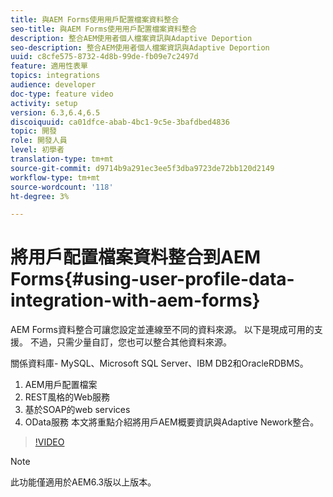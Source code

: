 ```yaml
---
title: 與AEM Forms使用用戶配置檔案資料整合
seo-title: 與AEM Forms使用用戶配置檔案資料整合
description: 整合AEM使用者個人檔案資訊與Adaptive Deportion
seo-description: 整合AEM使用者個人檔案資訊與Adaptive Deportion
uuid: c8cfe575-8732-4d8b-99de-fb09e7c2497d
feature: 適用性表單
topics: integrations
audience: developer
doc-type: feature video
activity: setup
version: 6.3,6.4,6.5
discoiquuid: ca01dfce-abab-4bc1-9c5e-3bafdbed4836
topic: 開發
role: 開發人員
level: 初學者
translation-type: tm+mt
source-git-commit: d9714b9a291ec3ee5f3dba9723de72bb120d2149
workflow-type: tm+mt
source-wordcount: '118'
ht-degree: 3%

---
```



# 將用戶配置檔案資料整合到AEM Forms{#using-user-profile-data-integration-with-aem-forms}

AEM Forms資料整合可讓您設定並連線至不同的資料來源。 以下是現成可用的支援。 不過，只需少量自訂，您也可以整合其他資料來源。

關係資料庫- MySQL、Microsoft SQL Server、IBM DB2和OracleRDBMS。

1. AEM用戶配置檔案
1. REST風格的Web服務
1. 基於SOAP的web services
1. OData服務
本文將重點介紹將用戶AEM概要資訊與Adaptive Nework整合。

>[!VIDEO](https://video.tv.adobe.com/v/17432/?quality=9&learn=on)

>[!NOTE]
>
>此功能僅適用於AEM6.3版以上版本。

